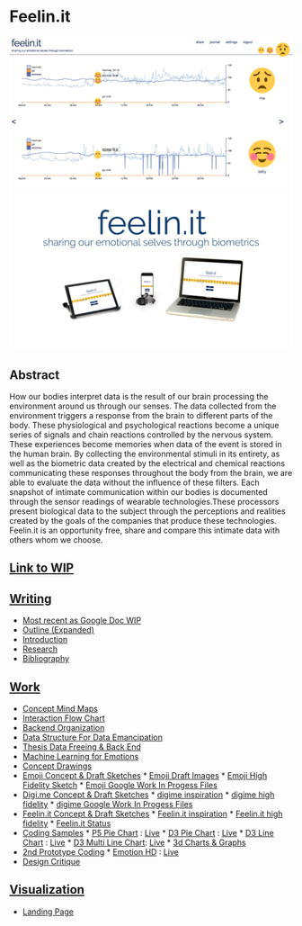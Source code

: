 # Feelin.it

![screenshot](https://github.com/compagnb/thesis/blob/master/screenshot.png)
![product shot](https://github.com/compagnb/thesis/blob/master/final.jpg)

## Abstract
How our bodies interpret data is the result of our brain processing the environment around us through our senses. The data collected from the environment triggers a response from the brain to different parts of the body. These physiological and psychological reactions become a unique series of signals and chain reactions controlled by the nervous system. These experiences become memories when data of the event is stored in the human brain. By collecting the environmental stimuli in its entirety, as well as the biometric data created by the electrical and chemical reactions communicating these responses throughout the body from the brain, we are able to evaluate the data without the influence of these filters. Each snapshot of intimate communication within our bodies is documented through the sensor readings of wearable technologies.These processors present biological data to the subject through the perceptions and realities created by the goals of the companies that produce these technologies. Feelin.it is an opportunity free, share and compare this intimate data with others whom we choose.

## [Link to WIP](https://compagnb.github.io/thesis)

## [Writing](https://github.com/compagnb/thesis/blob/master/writing/README.md)
*   [Most recent as Google Doc WIP](https://docs.google.com/document/d/1H2OQRoMelT4nAto0R6krqRdbgBttI_JKlML2OzoJWDM)
*   [Outline (Expanded)](https://github.com/compagnb/thesis/blob/master/writing/outLine.md)
*   [Introduction](https://github.com/compagnb/thesis/blob/master/writing/introduction.md)
*   [Research](https://github.com/compagnb/thesis/blob/master/writing/research.md)
*   [Bibliography](https://github.com/compagnb/thesis/blob/master/writing/readingList.md)

## [Work](https://github.com/compagnb/thesis/blob/master/work/README.md)
*   [Concept Mind Maps](https://github.com/compagnb/thesis/tree/master/work/mindmaps)
*   [Interaction Flow Chart](https://github.com/compagnb/thesis/tree/master/work/flowchart)
*   [Backend Organization]()
   *   [Data Structure For Data Emancipation](https://github.com/compagnb/thesis/blob/master/work/dataStructure.md)
   *   [Thesis Data Freeing & Back End](https://github.com/compagnb/basisExport)
   *   [Machine Learning for Emotions](https://github.com/compagnb/thesis/blob/master/work/dataStructure.md)
*   [Concept Drawings]()
   *   [Emoji Concept & Draft Sketches](https://github.com/compagnb/thesis/blob/master/work/sketches/emojiConceptSketches)
      *   [Emoji Draft Images](https://github.com/compagnb/thesis/blob/master/work/sketches/emojiConceptSketches/Emoji)
      *   [Emoji High Fidelity Sketch](https://github.com/compagnb/thesis/blob/master/work/sketches/emojiConceptSketches/HiFidelity.jpg)
      *   [Emoji Google Work In Progess Files](https://drive.google.com/folderview?id=0B7Q2btjMB9GsajBpOGQ1bTR3V2c&usp=sharing)
   *   [Digi.me Concept & Draft Sketches](https://github.com/compagnb/thesis/blob/master/work/sketches/digime)
      *   [digime inspiration](https://github.com/compagnb/thesis/blob/master/work/sketches/digimeInpiration)
      *   [digime high fidelity](https://github.com/compagnb/thesis/blob/master/work/sketches/digime/digime.png)
      *   [digime Google Work In Progess Files](https://drive.google.com/folderview?id=0B7Q2btjMB9GsajBpOGQ1bTR3V2c&usp=sharing)
   *   [Feelin.it Concept & Draft Sketches](https://github.com/compagnb/thesis/blob/master/work/sketches/feelinit)
      *   [Feelin.it inspiration](https://github.com/compagnb/thesis/blob/master/work/sketches/feelinitInpiration)
      *   [Feelin.it high fidelity](https://github.com/compagnb/thesis/blob/master/work/sketches/feelinit/feelinit.png)
      *   [Feelin.it Status](https://docs.google.com/a/newschool.edu/presentation/d/1QP-DrLnYaUjHxo7-lKCbZf1gqhk3lhty71Vdobf8jf8/edit?usp=sharing)
   *   [Coding Samples](https://github.com/compagnb/thesis/work/earlyCoding)
      *   [P5 Pie Chart](https://github.com/compagnb/thesis/tree/master/work/earlyCoding/pieChartExample) : [Live](http://b.parsons.edu/~compagnb/pgdv/thesisCodeEx/pieChartExample/index.html)
      *   [D3 Pie Chart](https://github.com/compagnb/thesis/tree/master/work/earlyCoding/D3PieChartExample) : [Live](http://b.parsons.edu/~compagnb/pgdv/thesisCodeEx//D3PieChartExample/pie.html)
      *   [D3 Line Chart](https://github.com/compagnb/thesis/tree/master/work/earlyCoding/D3LineChartExample) : [Live](http://b.parsons.edu/~compagnb/pgdv/thesisCodeEx/D3LineChartExample/index.html)
      *   [D3 Multi Line Chart](https://github.com/compagnb/tree/master/thesis/work/earlyCoding/D3MultiLineChartExample): [Live](http://b.parsons.edu/~compagnb/pgdv/thesisCodeEx/D3MultiLineChartExample/index.html)
      *   [3d Charts & Graphs](https://github.com/compagnb/thesis/tree/master/work/earlyCoding/3JS)
   *   [2nd Prototype Coding](https://github.com/compagnb/thesis/work/2ndPrototypeCoding)
      *   [Emotion HD](https://github.com/compagnb/thesis/tree/master/work/earlyCoding/2ndPrototypeCoding) : [Live](http://b.parsons.edu/~compagnb/pgdv/thesisCodeEx/emotionHD/index.html)
   *   [Design Critique](https://drive.google.com/folderview?id=0B7Q2btjMB9Gsc1RXamxaUXIwcW8&usp=sharing)

## [Visualization](https://github.com/compagnb/thesis/tree/master/visualization/README.md)
   *  [Landing Page](http://b.parsons.edu/~compagnb/pgdv/feelin/)
